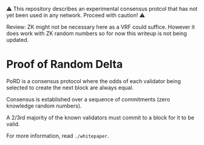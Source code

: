 :warning: This repository describes an experimental consensus protcol that has not yet been used in any network. Proceed with caution! :warning:

Review: ZK might not be necessary here as a VRF could suffice. However it does work with ZK random numbers so for now this writeup is not being updated.

# Proof of Random Delta

PoRD is a consensus protocol where the odds of each validator being selected to create the next block are always equal.

Consensus is established over a sequence of commitments (zero knowledge random numbers).

A 2/3rd majority of the known validators must commit to a block for it to be valid.

For more information, read `./whitepaper`.